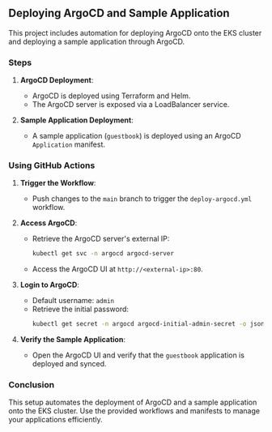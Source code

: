 ## Deploying ArgoCD and Sample Application

This project includes automation for deploying ArgoCD onto the EKS cluster and deploying a sample application through ArgoCD.

### Steps

1. **ArgoCD Deployment**:
   - ArgoCD is deployed using Terraform and Helm.
   - The ArgoCD server is exposed via a LoadBalancer service.

2. **Sample Application Deployment**:
   - A sample application (`guestbook`) is deployed using an ArgoCD `Application` manifest.

### Using GitHub Actions

1. **Trigger the Workflow**:
   - Push changes to the `main` branch to trigger the `deploy-argocd.yml` workflow.

2. **Access ArgoCD**:
   - Retrieve the ArgoCD server's external IP:
     ```bash
     kubectl get svc -n argocd argocd-server
     ```
   - Access the ArgoCD UI at `http://<external-ip>:80`.

3. **Login to ArgoCD**:
   - Default username: `admin`
   - Retrieve the initial password:
     ```bash
     kubectl get secret -n argocd argocd-initial-admin-secret -o jsonpath="{.data.password}" | base64 -d
     ```

4. **Verify the Sample Application**:
   - Open the ArgoCD UI and verify that the `guestbook` application is deployed and synced.

### Conclusion

This setup automates the deployment of ArgoCD and a sample application onto the EKS cluster. Use the provided workflows and manifests to manage your applications efficiently.

